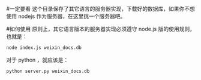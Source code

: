 #一定要看
这个目录保存了其它语言的服务器实现，下载好的数据库，如果你不想使用 nodejs 作为服务器，在这里挑一个服务器吧。

#如何使用
原则上，其它语言版本的服务器实现必须遵守 node.js 版的使用规则，也就是：
```bash
node index.js weixin_docs.db
```
对于 python ，就应该是：
```bash
python server.py weixin_docs.db
```
